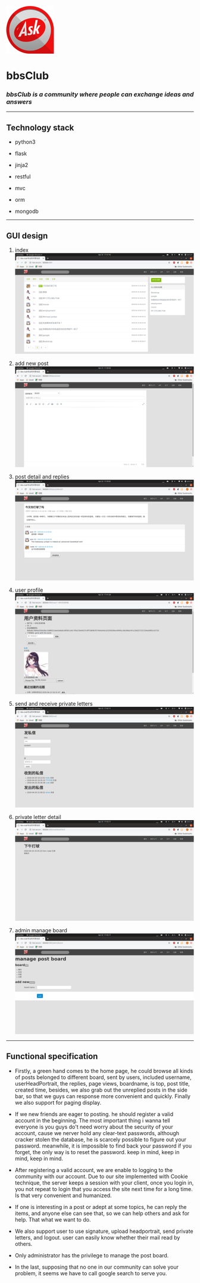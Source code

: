 ![Ask](https://github.com/realRichard/bbsClub/blob/master/pictures/1170859.gif "Ask")

#   **bbsClub**

###  *bbsClub is a community where people can exchange ideas and answers*

***

##  **Technology stack**

-   python3

-   flask

-   jinja2

-   restful

-   mvc

-   orm

-   mongodb

***

##  **GUI design**

1. index 
![index](https://github.com/realRichard/bbsClub/blob/master/pictures/1.png "index")

2. add new post
![new_post](https://github.com/realRichard/bbsClub/blob/master/pictures/2.png "add_new_post")

3. post detail and replies
![post_detail_and_replies](https://github.com/realRichard/bbsClub/blob/master/pictures/3.png "post_detail_and_replies")

4. user profile
![user_profile](https://github.com/realRichard/bbsClub/blob/master/pictures/4.png "user_profile")

5. send and receive private letters
![send_and_receive_private_letters](https://github.com/realRichard/bbsClub/blob/master/pictures/5.png "send_and_receive_private_letters")

6. private letter detail
![private_letter_detail](https://github.com/realRichard/bbsClub/blob/master/pictures/7.png "private_letter_detail")

7. admin manage board
![administrator_manage_board](https://github.com/realRichard/bbsClub/blob/master/pictures/6.png "administrator_manage_board")

***

##  **Functional specification**

-   Firstly, a green hand comes to the home page, he could browse all kinds of posts belonged to different board, sent by users, included username, userHeadPortrait, the replies, page views, boardname, is top, post title, created time, besides, we also grab out the unreplied posts in the side bar, so that we guys can response more convenient and quickly. Finally we also support for paging display.

-   If we new friends are eager to posting. he should register a valid account in the beginning. The most important thing i wanna tell everyone is you guys do't need worry about the security of your account, cause we nerver hold any clear-text passwords, although cracker stolen the database, he is scarcely possible to figure out your password. meanwhile, it is impossible to find back your password if you forget, the only way is to reset the password. keep in mind, keep in mind, keep in mind.

-   After registering a valid account, we are enable to logging to the community with our account. Due to our site implemented with Cookie technique, the server keeps a session with your client, once you login in, you not repeat to login that you access the site next time for a long time. Is that very convenient and humanized.

-   If one is interesting in a post or adept at some topics, he can reply the items, and anyone else can see that, so we can help others and ask for help. That what we want to do.
 

-   We also support user to use signature, upload headportrait, send private letters, and logout. user can easily know whether their mail read by others.

-   Only administrator has the privilege to manage the post board.

-   In the last, supposing that no one in our community can solve your problem, it seems we have to call google search to serve you.


